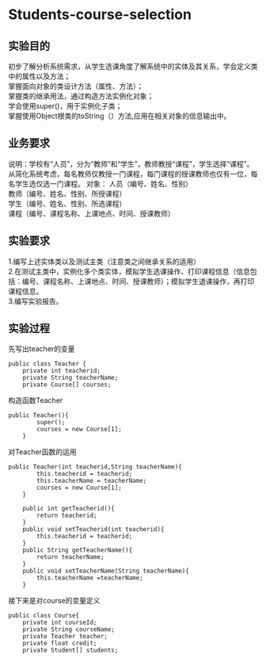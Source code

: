 # Students-course-selection  
## 实验目的
初步了解分析系统需求，从学生选课角度了解系统中的实体及其关系，学会定义类中的属性以及方法；  
掌握面向对象的类设计方法（属性、方法）；  
掌握类的继承用法，通过构造方法实例化对象；  
学会使用super()，用于实例化子类；  
掌握使用Object根类的toString（）方法,应用在相关对象的信息输出中。  
## 业务要求
说明：学校有“人员”，分为“教师”和“学生”，教师教授“课程”，学生选择“课程”。  
     从简化系统考虑，每名教师仅教授一门课程，每门课程的授课教师也仅有一位，每名学生选仅选一门课程。
对象：	人员（编号、姓名、性别）  
      教师（编号、姓名、性别、所授课程）  
			学生（编号、姓名、性别、所选课程）  
			课程（编号、课程名称、上课地点、时间、授课教师）  
## 实验要求
1.编写上述实体类以及测试主类（注意类之间继承关系的适用）  
2.在测试主类中，实例化多个类实体，模拟学生选课操作、打印课程信息（信息包括：编号、课程名称、上课地点、时间、授课教师）；模拟学生退课操作，再打印课程信息。  
3.编写实验报告。  
## 实验过程 
先写出teacher的变量  
```
public class Teacher {
	private int teacherid;
	private String teacherName;
	private Course[] courses;
```  
构造函数Teacher  
```
public Teacher(){
		super();
		courses = new Course[1];
	}
```  
对Teacher函数的运用  
```
public Teacher(int teacherid,String teacherName){
		this.teacherid = teacherid;
		this.teacherName = teacherName;
		courses = new Course[1];
	}
	
	public int getTeacherid(){
		return teacherid;
	}
	public void setTeacherid(int teacherid){
		this.teacherid = teacherid;
	}
	public String getTeacherName(){
		return teacherName;
	}
	public void setTeacherName(String teacherName){
		this.teacherName =teacherName;
	}
```  
接下来是对course的变量定义  
```
public class Course{
	private int courseId;
	private String courseName;
	private Teacher teacher;
	private float credit;
	private Student[] students;
```
	

